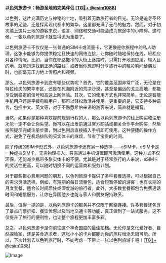 **以色列旅游卡：畅游圣地的完美伴侣 [[TG💪+ @esim1088](https://t.me/s/esim1088)]**

以色列，这片充满历史与神秘的土地，吸引着无数旅行者的目光。无论是追寻圣经故事的足迹，还是探索现代都市的繁华，这里都充满了无尽的魅力。然而，对于初次踏上这片土地的游客来说，语言、网络和交通可能会成为旅途中的小障碍。这时候，一张以色列旅游卡就显得尤为重要了。

以色列旅游卡不仅仅是一张普通的SIM卡或流量卡，它更像是你旅程中的私人助理。这张卡能够为你提供稳定且快速的网络连接，让你随时随地保持在线，轻松应对各种情况。比如，当你在耶路撒冷的大街上迷路时，只需打开地图应用，输入目的地，就能迅速找到正确的路线；或者当你想即时分享旅行中的精彩瞬间给朋友时，也能毫无压力地上传照片和视频。

那么，以色列旅游卡到底有哪些优势呢？首先，它的覆盖范围非常广泛，无论是在特拉维夫的繁华市区，还是在死海附近的荒凉沙漠，甚至是偏远的戈兰高地，都能享受到稳定的信号和高速上网体验。其次，它的使用方式也非常简单，无论是智能手机用户还是平板电脑用户，都可以轻松激活并使用。更重要的是，它支持多种语言，包括中文、英文等，对于不熟悉希伯来语的游客来说，简直就是福音。

当然，如果你是那种喜欢提前规划行程的人，那么以色列旅游卡的线上购买和注册功能一定不会让你失望。你可以在出发前通过官方网站或相关合作平台购买，然后按照提示完成注册步骤，到以色列后直接插入手机即可使用。这种便捷的操作方式，避免了在机场排队购买实体卡的麻烦，节省了宝贵的时间。

除了传统的SIM卡形式外，以色列旅游卡还有另一种选择——eSIM卡。eSIM卡是一种虚拟SIM卡，无需物理插入，只需通过手机设置即可激活使用。这种方式不仅环保，还能减少携带多张实体卡的不便。尤其是对于经常旅行的人来说，eSIM卡的灵活性更高，可以随时切换不同的运营商和服务计划。

对于那些担心费用问题的朋友，以色列旅游卡提供了多种套餐选择，可以根据自己的需求灵活选择。例如，有短期的每日流量包，适合短暂停留的游客；也有长期的月度套餐，适合长时间居住或深度游的旅行者。此外，大多数套餐都包含免费通话时间和短信服务，让你在异国他乡也能与家人和朋友保持联系。

最后，值得一提的是，以色列旅游卡的服务并不仅限于网络连接。许多套餐还包含了景点门票折扣、餐饮优惠以及当地交通卡等功能，真正做到了一站式服务。这不仅提升了旅行的便利性，也让整个旅程更加丰富多彩。

总之，以色列旅游卡是你前往这个神奇国度的最佳拍档。无论你是文化爱好者、自然探险家，还是美食追求者，这张小小的卡片都能为你的旅程增添无限可能。所以，下次计划去以色列旅行时，不妨考虑一下带上一张以色列旅游卡吧！[[TG💪+ @esim1088](https://t.me/s/esim1088)] 

![Image](https://i.postimg.cc/4NQfJmqS/Snipaste-2025-05-13-00-14-12.png)